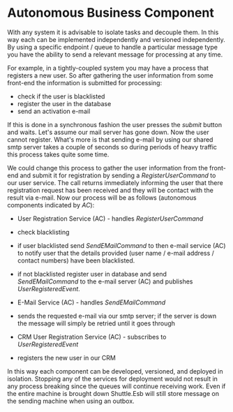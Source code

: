 # Autonomous Business Component

With any system it is advisable to isolate tasks and decouple them.  In this way each can be implemented independently and versioned independently.  By using a specific endpoint / queue to handle a particular message type you have the ability to send a relevant message for processing at any time.

For example, in a tightly-coupled system you may have a process that registers a new user.  So after gathering the user information from some front-end the information is submitted for processing:

- check if the user is blacklisted
- register the user in the database
- send an activation e-mail

If this is done in a synchronous fashion the user presses the *submit* button and waits.  Let's assume our mail server has gone down.  Now the user cannot register.  What's more is that sending e-mail by using our shared smtp server takes a couple of seconds so during periods of heavy traffic this process takes quite some time.

We could change this process to gather the user information from the front-end and submit it for registration by sending a *RegisterUserCommand* to our user service.  The call returns immediately informing the user that there registration request has been received and they will be contact with the result via e-mail.  Now our process will be as follows (autonomous components indicated by *AC*):

* User Registration Service (AC) - handles *RegisterUserCommand*
 * check blacklisting
 * if user blacklisted send *SendEMailCommand* to then e-mail service (AC) to notify user that the details provided (user name / e-mail address / contact numbers) have been blacklisted.
 * if not blacklisted register user in database and send *SendEMailCommand* to the e-mail server (AC) and publishes *UserRegisteredEvent*.

* E-Mail Service (AC) - handles *SendEMailCommand*
 * sends the requested e-mail via our smtp server; if the server is down the message will simply be retried until it goes through

* CRM User Registration Service (AC) - subscribes to *UserRegisteredEvent*
 * registers the new user in our CRM

In this way each component can be developed, versioned, and deployed in isolation.  Stopping any of the services for deployment would not result in any process breaking since the queues will continue receiving work.  Even if the entire machine is brought down Shuttle.Esb will still store message on the sending machine when using an outbox.
